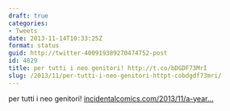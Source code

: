 ```yaml
---
draft: true
categories:
- Tweets
date: 2013-11-14T10:33:25Z
format: status
guid: http://twitter-400919389270474752-post
id: 4829
title: per tutti i neo genitori! http://t.co/bDGDF73MrI
slug: /2013/11/per-tutti-i-neo-genitori-httpt-cobdgdf73mri/
---
```


per tutti i neo genitori! [incidentalcomics.com/2013/11/a-year…](http://www.incidentalcomics.com/2013/11/a-year-of-parenting.html)